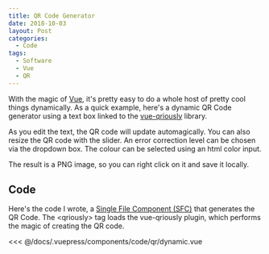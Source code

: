 ```yaml
---
title: QR Code Generator
date: 2018-10-03
layout: Post
categories:
  - Code
tags:
  - Software
  - Vue
  - QR
---
```


With the magic of [Vue](https://vuejs.org/), it's pretty easy to do a whole host of pretty cool things dynamically. As a quick example, here's a dynamic QR Code generator using a text box linked to the [vue-qriously](https://github.com/theomessin/vue-qriously) library.

<!-- more -->

As you edit the text, the QR code will update automagically. You can also resize the QR code with the slider. An error correction level can be chosen via the dropdown box. The colour can be selected using an html color input.

The result is a PNG image, so you can right click on it and save it locally.

<code-qr-dynamic />

## Code

Here's the code I wrote, a [Single File Component (SFC)](https://vuejs.org/v2/guide/single-file-components.html) that generates the QR Code. The \<qriously\> tag loads the vue-qriously plugin, which performs the magic of creating the QR code.

<<< @/docs/.vuepress/components/code/qr/dynamic.vue

